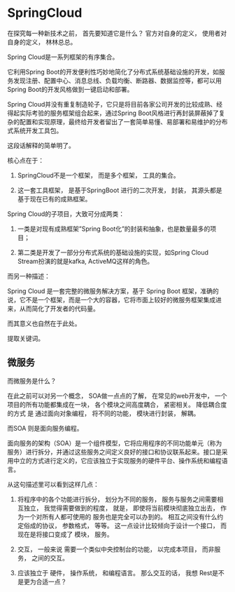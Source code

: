 # SpringCloud

在探究每一种新技术之前， 首先要知道它是什么？ 官方对自身的定义， 使用者对自身的定义， 林林总总。

Spring Cloud是一系列框架的有序集合。

它利用Spring Boot的开发便利性巧妙地简化了分布式系统基础设施的开发，如服务发现注册、配置中心、消息总线、负载均衡、断路器、数据监控等，都可以用Spring Boot的开发风格做到一键启动和部署。

Spring Cloud并没有重复制造轮子，它只是将目前各家公司开发的比较成熟、经得起实际考验的服务框架组合起来，通过Spring Boot风格进行再封装屏蔽掉了复杂的配置和实现原理，最终给开发者留出了一套简单易懂、易部署和易维护的分布式系统开发工具包。

这段话解释的简单明了。

核心点在于：

1. SpringCloud不是一个框架， 而是多个框架， 工具的集合。

2. 这一套工具框架， 是基于SpringBoot 进行的二次开发， 封装， 其源头都是基于现在已有的成熟框架。

Spring Cloud的子项目，大致可分成两类：

1. 一类是对现有成熟框架”Spring Boot化”的封装和抽象，也是数量最多的项目；

2. 第二类是开发了一部分分布式系统的基础设施的实现，如Spring Cloud Stream扮演的就是kafka, ActiveMQ这样的角色。

而另一种描述：

Spring Cloud 是一套完整的微服务解决方案，基于 Spring Boot 框架，准确的说，它不是一个框架，而是一个大的容器，它将市面上较好的微服务框架集成进来，从而简化了开发者的代码量。

而其意义也自然在于此处。

提取关键词。

## 微服务

而微服务是什么？ 

在此之前可以对另一个概念， SOA做一点点的了解， 在常见的web开发中， 一个项目的所有功能都集成在一块， 各个模块之间高度耦合， 紧密相关。 降低耦合度的方式 是 通过面向对象编程， 将不同的功能， 模块进行封装， 解耦。

而SOA 则是面向服务编程。 

面向服务的架构（SOA）是一个组件模型，它将应用程序的不同功能单元（称为服务）进行拆分，并通过这些服务之间定义良好的接口和协议联系起来。接口是采用中立的方式进行定义的，它应该独立于实现服务的硬件平台、操作系统和编程语言。

从这句描述里可以看到这样几点：

1.  将程序中的各个功能进行拆分， 划分为不同的服务， 服务与服务之间需要相互独立， 我觉得需要做到的程度， 就是， 即使将当前模块彻底独立出去， 作为一个对所有人都可使用的 服务也是完全可以办到的。 相互之间没有什么约定俗成的协议， 参数格式， 等等。 这一点设计比较倾向于设计一个接口， 而现在是将接口变成了 模块， 服务。

2. 交互， 一般来说 需要一个类似中央控制台的功能， 以完成本项目， 而非服务， 之间的交互。

3. 应该独立于 硬件， 操作系统， 和编程语言。 那么交互的话， 我想 Rest是不是更为合适一点？